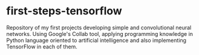 # first-steps-tensorflow
Repository of my first projects developing simple and convolutional neural networks. Using Google's Collab tool, applying programming knowledge in Python language oriented to artificial intelligence and also implementing TensorFlow in each of them.
